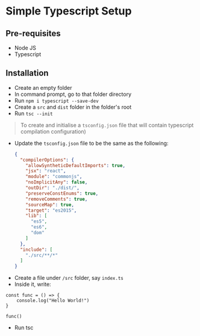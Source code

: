 # Simple Typescript Setup

## Pre-requisites
* Node JS
* Typescript

## Installation
* Create an empty folder
* In command prompt, go to that folder directory
* Run `npm i typescript --save-dev`
* Create a `src` and `dist` folder in the folder's root
* Run `tsc --init`
> To create and initialise a `tsconfig.json` file that will contain typescript compilation configuration)
* Update the `tsconfig.json` file to be the same as the following:
  ```tsconfig.json
  {
    "compilerOptions": {
      "allowSyntheticDefaultImports": true,
      "jsx": "react",
      "module": "commonjs",
      "noImplicitAny": false,
      "outDir": "./dist/",
      "preserveConstEnums": true,
      "removeComments": true,
      "sourceMap": true,
      "target": "es2015",
      "lib": [
        "es5",
        "es6",
        "dom"
      ]
    },
    "include": [
      "./src/**/*"
    ]
  }
  ```
* Create a file under `/src` folder, say `index.ts`
* Inside it, write:
```
const func = () => {
	console.log("Hello World!")
}

func()
```
* Run tsc

